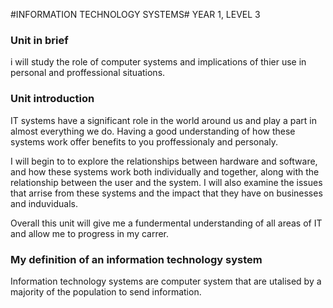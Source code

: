#INFORMATION TECHNOLOGY SYSTEMS#
YEAR 1, LEVEL 3

### Unit in brief 
i will study the role of computer systems and implications of thier use in personal and proffessional situations.

### Unit introduction 
IT systems have a significant role in the world around us and play a part in almost everything we do. Having a good understanding of how these systems work offer benefits to you 
proffessionaly and personaly.

I will begin to to explore the relationships between hardware and software, and how these systems work both individually and together, along with the relationship between the user and the system. I will also examine the issues that arrise from these systems and the impact that they have on businesses and induviduals.

Overall this unit will give me a fundermental understanding of all areas of IT and allow me to progress in my carrer.

### My definition of an information technology system
Information technology systems are computer system that are utalised by a majority of the population to send information.
